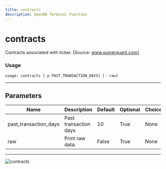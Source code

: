 ```yaml
---
title: contracts
description: OpenBB Terminal Function
---
```


# contracts

Contracts associated with ticker. [Source: www.quiverquant.com]

### Usage 
```python
usage: contracts [-p PAST_TRANSACTION_DAYS] [--raw]
```
---
## Parameters

| Name | Description | Default | Optional | Choices |
| ---- | ----------- | ------- | -------- | ------- |
| past_transaction_days | Past transaction days | 10 | True | None |
| raw | Print raw data. | False | True | None |
---
![contracts](https://user-images.githubusercontent.com/46355364/154263066-0ff61349-4fe5-4eac-9e60-23fa075a9e9f.png)

